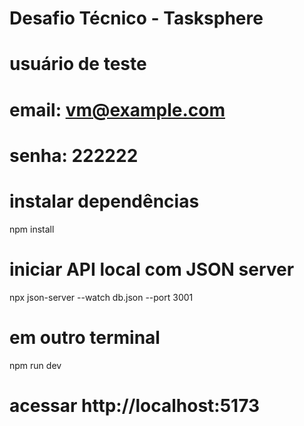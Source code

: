 # Desafio Técnico - Tasksphere

# usuário de teste
# email: vm@example.com
# senha: 222222

# instalar dependências
npm install

# iniciar API local com JSON server
npx json-server --watch db.json --port 3001

# em outro terminal
npm run dev

# acessar http://localhost:5173


